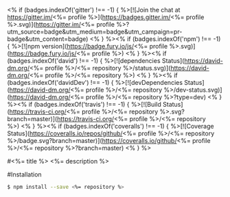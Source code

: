 <% if (badges.indexOf('gitter') !== -1) { %>[![Join the chat at https://gitter.im/<%= profile %>](https://badges.gitter.im/<%= profile %>.svg)](https://gitter.im/<%= profile %>?utm_source=badge&utm_medium=badge&utm_campaign=pr-badge&utm_content=badge)&nbsp;<% } %><% if (badges.indexOf('npm') !== -1) { %>[![npm version](https://badge.fury.io/js/<%= profile %>.svg)](https://badge.fury.io/js/<%= profile %>)&nbsp;<% } %><% if (badges.indexOf('david') !== -1) { %>[![dependencies Status](https://david-dm.org/<%= profile %>/<%= repository %>/status.svg)](https://david-dm.org/<%= profile %>/<%= repository %>)&nbsp;<% } %><% if (badges.indexOf('davidDev') !== -1) { %>[![devDependencies Status](https://david-dm.org/<%= profile %>/<%= repository %>/dev-status.svg)](https://david-dm.org/<%= profile %>/<%= repository %>?type=dev)&nbsp;<% } %><% if (badges.indexOf('travis') !== -1) { %>[![Build Status](https://travis-ci.org/<%= profile %>/<%= repository %>.svg?branch=master)](https://travis-ci.org/<%= profile %>/<%= repository %>)&nbsp;<% } %><% if (badges.indexOf('coveralls') !== -1) { %>[![Coverage Status](https://coveralls.io/repos/github/<%= profile %>/<%= repository %>/badge.svg?branch=master)](https://coveralls.io/github/<%= profile %>/<%= repository %>?branch=master)&nbsp;<% } %>

#<%= title %>
<%= description %>

#Installation
```sh
$ npm install --save <%= repository %>
```
